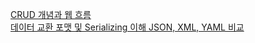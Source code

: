 [CRUD 개념과 웹 흐름](https://diligent-mangosteen-06d.notion.site/CRUD-2861efebbf4c8010b7cbce6de722a8fc?source=copy_link)<br/>
[데이터 교환 포맷 및 Serializing 이해 JSON, XML, YAML 비교](https://diligent-mangosteen-06d.notion.site/Serializing-JSON-XML-YAML-2861efebbf4c806e80eadc5dcb95477d?source=copy_link)
